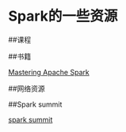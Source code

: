 # Spark的一些资源

##课程

##书籍

[Mastering Apache Spark](https://www.gitbook.com/book/jaceklaskowski/mastering-apache-spark/details "Mastering Apache Spark")

##网络资源

##Spark summit

[spark summit](https://spark-summit.org/)
